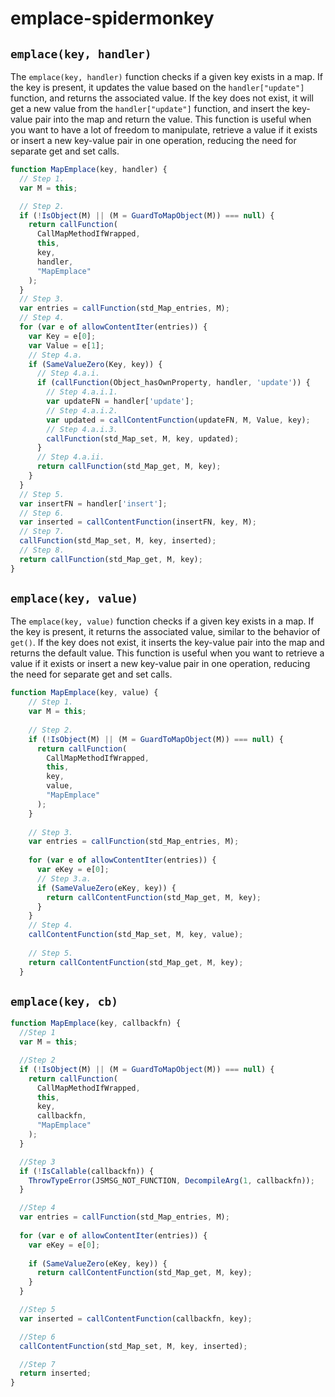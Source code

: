 # emplace-spidermonkey

## `emplace(key, handler)`

The `emplace(key, handler)` function checks if a given key exists in a map. If the key is present, it updates the value based on the `handler["update"]` function, and returns the associated value. If the key does not exist, it will get a new value from the `handler["update"]` function, and insert the key-value pair into the map and return the value. This function is useful when you want to have a lot of freedom to manipulate, retrieve a value if it exists or insert a new key-value pair in one operation, reducing the need for separate get and set calls.

```js
function MapEmplace(key, handler) {
  // Step 1.
  var M = this;

  // Step 2.
  if (!IsObject(M) || (M = GuardToMapObject(M)) === null) {
    return callFunction(
      CallMapMethodIfWrapped,
      this,
      key,
      handler,
      "MapEmplace"
    );
  }
  // Step 3.
  var entries = callFunction(std_Map_entries, M);
  // Step 4.
  for (var e of allowContentIter(entries)) {
    var Key = e[0];
    var Value = e[1];
    // Step 4.a.
    if (SameValueZero(Key, key)) {
      // Step 4.a.i.
      if (callFunction(Object_hasOwnProperty, handler, 'update')) {
        // Step 4.a.i.1.
        var updateFN = handler['update'];
        // Step 4.a.i.2.
        var updated = callContentFunction(updateFN, M, Value, key);
        // Step 4.a.i.3.
        callFunction(std_Map_set, M, key, updated);
      }
      // Step 4.a.ii.
      return callFunction(std_Map_get, M, key);
    }
  }
  // Step 5.
  var insertFN = handler['insert'];
  // Step 6.
  var inserted = callContentFunction(insertFN, key, M);
  // Step 7.
  callFunction(std_Map_set, M, key, inserted);
  // Step 8.
  return callFunction(std_Map_get, M, key);
}
```

## `emplace(key, value)`

The `emplace(key, value)` function checks if a given key exists in a map. If the key is present, it returns the associated value, similar to the behavior of `get()`. If the key does not exist, it inserts the key-value pair into the map and returns the default value. This function is useful when you want to retrieve a value if it exists or insert a new key-value pair in one operation, reducing the need for separate get and set calls.

```javascript
function MapEmplace(key, value) {
    // Step 1.
    var M = this;
    
    // Step 2.
    if (!IsObject(M) || (M = GuardToMapObject(M)) === null) {
      return callFunction(      
        CallMapMethodIfWrapped, 
        this,
        key,
        value,             
        "MapEmplace"
      );
    }
    
    // Step 3.
    var entries = callFunction(std_Map_entries, M);
  
    for (var e of allowContentIter(entries)) {
      var eKey = e[0];   
      // Step 3.a. 
      if (SameValueZero(eKey, key)) {
        return callContentFunction(std_Map_get, M, key);
      }
    }
    // Step 4.
    callContentFunction(std_Map_set, M, key, value);
    
    // Step 5.
    return callContentFunction(std_Map_get, M, key);
  }
```

## `emplace(key, cb)`

```js
function MapEmplace(key, callbackfn) {
  //Step 1
  var M = this;

  //Step 2
  if (!IsObject(M) || (M = GuardToMapObject(M)) === null) {
    return callFunction(      
      CallMapMethodIfWrapped, 
      this,
      key,
      callbackfn,             
      "MapEmplace"
    );
  }

  //Step 3
  if (!IsCallable(callbackfn)) {
    ThrowTypeError(JSMSG_NOT_FUNCTION, DecompileArg(1, callbackfn));
  }

  //Step 4
  var entries = callFunction(std_Map_entries, M);
  
  for (var e of allowContentIter(entries)) {
    var eKey = e[0];   
    
    if (SameValueZero(eKey, key)) {
      return callContentFunction(std_Map_get, M, key);
    }
  }

  //Step 5
  var inserted = callContentFunction(callbackfn, key);

  //Step 6
  callContentFunction(std_Map_set, M, key, inserted);

  //Step 7
  return inserted;
}
```
